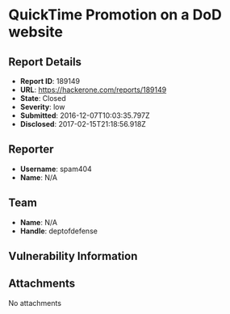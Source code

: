 # QuickTime Promotion on a DoD website

## Report Details
- **Report ID**: 189149
- **URL**: https://hackerone.com/reports/189149
- **State**: Closed
- **Severity**: low
- **Submitted**: 2016-12-07T10:03:35.797Z
- **Disclosed**: 2017-02-15T21:18:56.918Z

## Reporter
- **Username**: spam404
- **Name**: N/A

## Team
- **Name**: N/A
- **Handle**: deptofdefense

## Vulnerability Information


## Attachments
No attachments
